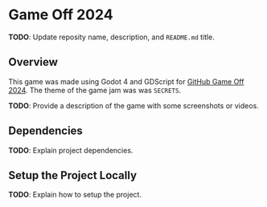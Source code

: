 # Game Off 2024

**TODO**: Update reposity name, description, and `README.md` title.

## Overview 
This game was made using Godot 4 and GDScript for [GitHub Game Off 2024](https://itch.io/jam/game-off-2024). The theme of the game jam was was `SECRETS`.

**TODO**: Provide a description of the game with some screenshots or videos.

## Dependencies

**TODO**: Explain project dependencies.

## Setup the Project Locally

**TODO**: Explain how to setup the project.
